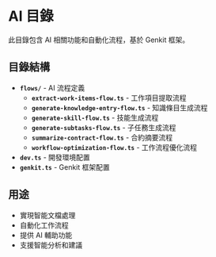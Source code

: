 # AI 目錄

此目錄包含 AI 相關功能和自動化流程，基於 Genkit 框架。

## 目錄結構

- **`flows/`** - AI 流程定義
  - **`extract-work-items-flow.ts`** - 工作項目提取流程
  - **`generate-knowledge-entry-flow.ts`** - 知識條目生成流程
  - **`generate-skill-flow.ts`** - 技能生成流程
  - **`generate-subtasks-flow.ts`** - 子任務生成流程
  - **`summarize-contract-flow.ts`** - 合約摘要流程
  - **`workflow-optimization-flow.ts`** - 工作流程優化流程
- **`dev.ts`** - 開發環境配置
- **`genkit.ts`** - Genkit 框架配置

## 用途

- 實現智能文檔處理
- 自動化工作流程
- 提供 AI 輔助功能
- 支援智能分析和建議
